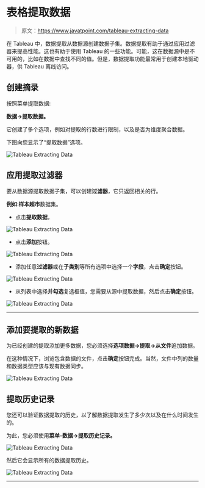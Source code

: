 # 表格提取数据

> 原文：<https://www.javatpoint.com/tableau-extracting-data>

在 Tableau 中，数据提取从数据源创建数据子集。数据提取有助于通过应用过滤器来提高性能。这也有助于使用 Tableau 的一些功能。可能，这在数据源中是不可用的，比如在数据中查找不同的值。但是，数据提取功能最常用于创建本地驱动器，供 Tableau 离线访问。

## 创建摘录

按照菜单提取数据:

**数据→提取数据。**

它创建了多个选项，例如对提取的行数进行限制，以及是否为维度聚合数据。

下图向您显示了“提取数据”选项。

![Tableau Extracting Data](img/3a80ed7b79a98c68359a4342b7eeb25c.png)

## 应用提取过滤器

要从数据源提取数据子集，可以创建**过滤器**，它只返回相关的行。

**例如**:**样本超市**数据集。

*   点击**提取数据**，

![Tableau Extracting Data](img/dd4dba31345f4e292544af8be1067f44.png)

*   点击**添加**按钮。

![Tableau Extracting Data](img/c3adc2a4d098d91afbdc460c40107781.png)

*   添加任意**过滤器**或在**子类别**等所有选项中选择一个**字段**，点击**确定**按钮。

![Tableau Extracting Data](img/becfadb7c1c14b74294277f7988fa1ed.png)

*   从列表中选择**并勾选**复选框值，您需要从源中提取数据，然后点击**确定**按钮。

![Tableau Extracting Data](img/fad5cbb586f2c09bd0e1d8026e388f7c.png)

* * *

## 添加要提取的新数据

为已经创建的提取添加更多数据，您必须选择**选项数据→提取→从文件**追加数据。

在这种情况下，浏览包含数据的文件，点击**确定**按钮完成。当然，文件中列的数量和数据类型应该与现有数据同步。

![Tableau Extracting Data](img/8cd7e3f5eb3534a49e51af8bf2798c59.png)

## 提取历史记录

您还可以验证数据提取的历史，以了解数据提取发生了多少次以及在什么时间发生的。

为此，您必须使用**菜单-数据→提取历史记录。**

![Tableau Extracting Data](img/8dc276f6a70e1202930e0a74a6bba730.png)

然后它会显示所有的数据提取历史。

![Tableau Extracting Data](img/b762a1e0e2760edb0b6743e214daedc3.png)

* * *